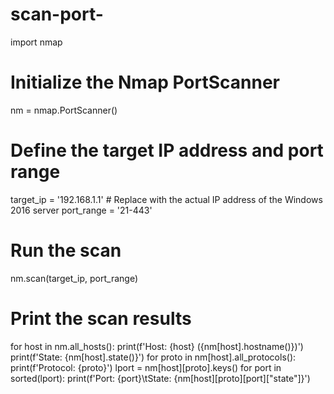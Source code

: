 # scan-port-
import nmap

# Initialize the Nmap PortScanner
nm = nmap.PortScanner()

# Define the target IP address and port range
target_ip = '192.168.1.1'  # Replace with the actual IP address of the Windows 2016 server
port_range = '21-443'

# Run the scan
nm.scan(target_ip, port_range)

# Print the scan results
for host in nm.all_hosts():
    print(f'Host: {host} ({nm[host].hostname()})')
    print(f'State: {nm[host].state()}')
    for proto in nm[host].all_protocols():
        print(f'Protocol: {proto}')
        lport = nm[host][proto].keys()
        for port in sorted(lport):
            print(f'Port: {port}\tState: {nm[host][proto][port]["state"]}')
